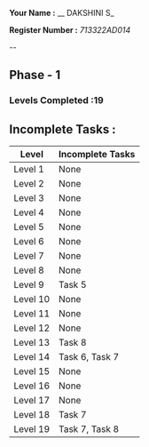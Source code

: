 **Your Name :**
__ DAKSHINI S_

**Register Number :**
_713322AD014_

--

## Phase - 1

### Levels Completed :19 

## Incomplete Tasks :

| **Level** | **Incomplete Tasks**     |
|-----------|--------------------------|
| Level 1   | None                     |
| Level 2   | None                     |
| Level 3   | None                     |
| Level 4   | None                     |
| Level 5   | None                     |
| Level 6   | None                 |
| Level 7   | None                     |
| Level 8   | None                     |
| Level 9   | Task 5                   |
| Level 10  | None                     |
| Level 11  | None                     |
| Level 12  | None                     |
| Level 13  | Task 8                   |
| Level 14  | Task 6, Task 7           |
| Level 15  | None                     |
| Level 16  | None                     |
| Level 17  | None                     |
| Level 18  | Task 7                   |
| Level 19  | Task 7, Task 8           |
